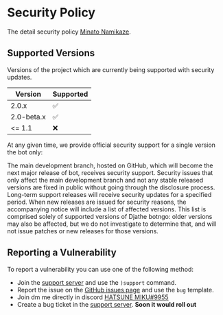 # Security Policy

The detail security policy [Minato Namikaze](https://github.com/The-4th-Hokage/yondaime-hokage).

## Supported Versions

Versions of the project which are
currently being supported with security updates.

| Version | Supported          |
| ------- | ------------------ |
| 2.0.x   | :white_check_mark: |
| 2.0-beta.x  | :white_check_mark: |
| <= 1.1  | :x:                |


At any given time, we provide official security support for a single version the bot only:


The main development branch, hosted on GitHub, which will become the next major release of bot, receives security support. Security issues that only affect the main development branch and not any stable released versions are fixed in public without going through the disclosure process.
Long-term support releases will receive security updates for a specified period.
When new releases are issued for security reasons, the accompanying notice will include a list of affected versions. This list is comprised solely of supported versions of Djathe botngo: older versions may also be affected, but we do not investigate to determine that, and will not issue patches or new releases for those versions.



## Reporting a Vulnerability

To report a vulnerability you can use one of the following method:
- Join the [support server](https://discord.gg/vfXHwS3nmQ) and use the `)support` command.
- Report the issue on the [GitHub issues page](https://github.com/The-4th-Hokage/yondaime-hokage/issues/new/choose) and use the `bug` template.
- Join dm me directly in discord [HATSUNE MIKU#9955](https://discord.com/users/935242576343224352)
- Create a bug ticket in the [support server](https://discord.gg/vfXHwS3nmQ). **Soon it would roll out**
